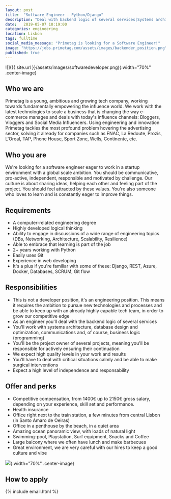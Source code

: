 ```yaml
---
layout: post
title:  "Software Engineer - Python/Django"
description: "Deal with backend logic of several services|Systems architecture, database design and optimization, communications and business logic|Python, Django, Docker, REST"
date:   2019-05-07 10:19:00
categories: engineering
location: Lisbon
tags: fulltime
social_media_message: "Primetag is looking for a Software Engineer!"
image: "https://jobs.primetag.com/assets/images/backender_position.png"
published: true
---
```


![]({{ site.url }}/assets/images/softwaredeveloper.png){:width="70%" .center-image}

## **Who we are** ##

Primetag is a young, ambitious and growing tech company, working towards fundamentally empowering the influence world. We work with the latest technologies to scale a business that is changing the way e-commerce manages and deals with today's influence channels: Bloggers, Vloggers and Social Media Influencers. Using engineering and innovation Primetag tackles the most profound problem hovering the advertising sector, solving it already for companies such as FNAC, La Redoute, Prozis, L'Oreal, TAP, Phone House, Sport Zone, Wells, Continente, etc.

## **Who you are** ##

We're looking for a software engineer eager to work in a startup environment with a global scale ambition.
You should be communicative, pro-active, independent, responsible and motivated by challenge.
Our culture is about sharing ideas, helping each other and feeling part of the project. You should feel attracted by these values.
You're also someone who loves to learn and is constantly eager to improve things.

## **Requirements** ##

* A computer-related engineering degree
* Highly developed logical thinking
* Ability to engage in discussions of a wide range of engineering topics (DBs, Networking, Architecture, Scalability, Resilience)
* Able to embrace that learning is part of the job
* 2+ years working with Python
* Easily uses Git
* Experience in web developing
* It's a plus if you're familiar with some of these: Django, REST, Azure, Docker, Databases, SCRUM, Git flow

## **Responsibilities** ##

* This is not a developer position, it's an engineering position. This means it requires the ambition to pursue new technologies and processes and be able to keep up with an already highly capable tech team, in order to grow our competitive edge
* As an engineer you'll deal with the backend logic of several services
* You'll work with systems architecture, database design and optimization, communications and, of course, business logic (programming)
* You'll be the project owner of several projects, meaning you'll be responsible for actively ensuring their continuation
* We expect high quality levels in your work and results
* You'll have to deal with critical situations calmly and be able to make surgical interventions
* Expect a high level of independence and responsability

## **Offer and perks** ##

* Competitive compensation, from 1400€ up to 2150€ gross salary, depending on your experience, skill set and performance.
* Health insurance
* Office right next to the train station, a few minutes from central Lisbon (in Santo Amaro de Oeiras)
* Office in a penthouse by the beach, in a quiet area
* Amazing ocean panoramic view, with loads of natural light
* Swimming-pool, Playstation, Surf equipment, Snacks and Coffee
* Large balcony where we often have lunch and make barbecues
* Great environment, we are very careful with our hires to keep a good culture and vibe

![](http://jobs.primetag.net/assets/images/escritorio.jpg){:width="70%" .center-image}

## **How to apply** ##

{% include email.html %} 

